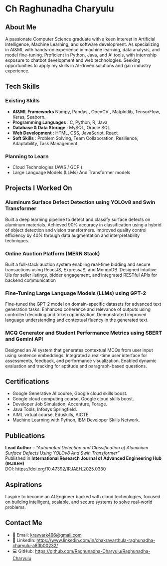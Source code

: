 # Ch Raghunadha Charyulu

## About Me
A passionate Computer Science graduate with a keen interest in Artificial Intelligence, Machine Learning, and software development. As specializing in AI&ML with hands-on experience in machine learning, data analysis, and model fine-tuning. Proficient in Python, Java, and AI tools, with internship exposure to chatbot development and web technologies. Seeking opportunities to apply my skills in AI-driven solutions and gain industry experience.

## Tech Skills

### Existing Skills
- **AI&ML Frameworks**
  Numpy, Pandas , OpenCV , Matplotlib, TensorFlow, Keras, Seaborn.
- **Programming Languages**     : C, Python, R, Java
- **Database & Data Storage**   : MySQL, Oracle SQL  
- **Web Development**           : HTML, CSS, JavaScript, React   
- **Soft Skills**               : Problem Solving, Team Collaboration, Resilience, Adaptability, Task Management.
### Planning to Learn
- Cloud Technologies (AWS / GCP ) 
- Large Language Models (LLMs) And Transformer models

## Projects I Worked On

### Aluminum Surface Defect Detection using YOLOv8 and Swin Transformer
Built a deep learning pipeline to detect and classify surface defects on aluminum materials. Achieved 90% accuracy in classification using a hybrid of object detection and vision transformers. Improved quality control efficiency by 40% through data augmentation and interpretability techniques.

### Online Auction Platform (MERN Stack)
Built a full-stack auction system enabling real-time bidding and secure transactions using ReactJS, ExpressJS, and MongoDB. Designed intuitive UIs for seller listings, bidder engagement, and integrated RESTful APIs for backend communication

### Fine-Tuning Large Language Models (LLMs) using GPT-2
Fine-tuned the GPT-2 model on domain-specific datasets for advanced text generation tasks. Enhanced coherence and relevance of outputs using controlled decoding and token optimization. Demonstrated improved language understanding and contextual fluency in the generated text.

### MCQ Generator and Student Performance Metrics using SBERT and Gemini API
Designed an AI system that generates contextual MCQs from user input using sentence embeddings. Integrated a real-time user interface for assessments, feedback, and performance visualization. Enabled dynamic evaluation and tracking for aptitude and paragraph-based questions.


## Certifications
- Google Generative AI course, Google cloud skills boost.                                                                                            
- Google cloud computing course, Google cloud skills boost.
- Developer Job Simulation, Accenture, Forage.
- Java Tools, Infosys Springfield.                                                                                                            
- AIML virtual course, Eduskills, AICTE.                                                                                                                       
- Machine Learning with Python, IBM Developer Skills Network.                                                                                                                                                     



## Publications
**Lead Author** – *“Automated Detection and Classification of Aluminium Surface Defects Using YOLOv8 And Swin 
Transformer”*  
Published in **International Research Journal of Advanced Engineering Hub (IRJAEH)**  
DOI: https://doi.org/10.47392/IRJAEH.2025.0330

## Aspirations
I aspire to become an AI Engineer backed with cloud technologies, focused on building intelligent, scalable, and secure systems to solve real-world problems.

## Contact Me

- 📧 Email: kravvark496@gmail.com 
- 🔗 LinkedIn: https://www.linkedin.com/in/chakravarthula-raghunadha-charyulu-a83b00232/  
- 💻 GitHub: https://github.com/Raghunadha-Charyulu/Raghunadha-Charyulu
